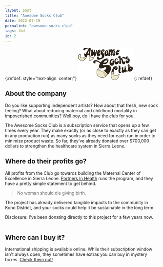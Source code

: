 ```yaml
---
layout: post
title: "Awesome Socks Club"
date: 2022-07-19
permalink: "awesome-socks-club"
tags: tbd
id: 2
---
```

{:refdef: style="text-align: center;"}
[![Awesome Socks Club Logo](/assets/img/awesome-socks-club-logo.png)](https://awesomesocks.club/)
{: refdef}


## About the company 

Do you like supporting independent artists? How about that fresh, new sock feeling? What about reducing maternal and childhood mortality in impoverished communities? Well boy, do I have the club for you. 


The Awesome Socks Club is a subscription service that opens up a few times every year. They make exactly (or as close to exactly as they can get in any production run) as many socks as they need for each run in order to minimize product waste. So far, they’ve already donated over $700,000 dollars to strengthen the healthcare system in Sierra Leone. 


## Where do their profits go? 
All profits from the Club go towards building the Maternal Center of Excellence in Sierra Leone. [Partners In Health](https://www.pih.org/maternal-center-excellence) runs the program, and they have a pretty simple statement to get behind. 

> No woman should die giving birth. 

The project has already delivered tangible impacts to the community in Kono District, and your socks could help it be sustainable in the long term.

<section id="disclousre" markdown="0">
<div class="tiny-text">Disclosure: I've been donating directly to this project for a few years now.</div>
<br>
</section>



## Where can I buy it?  
International shipping is available online. While their subscription window isn't always open, they sometimes have extras you can buy in mystery boxes. [Check them out!](https://awesomesocks.club/products/real-page-awesome-socks-club-subscription)
